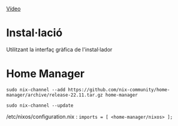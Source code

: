 [Vídeo](https://www.youtube.com/watch?v=Dy3KHMuDNS8&list=PL-saUBvIJzOkjAw_vOac75v-x6EzNzZq-&index=3)

# Instal·lació

Utilitzant la interfaç gràfica de l'instal·lador

# Home Manager
```
sudo nix-channel --add https://github.com/nix-community/home-manager/archive/release-22.11.tar.gz home-manager

sudo nix-channel --update
```

/etc/nixos/configuration.nix :
```imports = [ <home-manager/nixos> ];```
